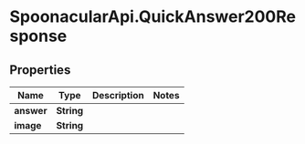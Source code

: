 # SpoonacularApi.QuickAnswer200Response

## Properties

Name | Type | Description | Notes
------------ | ------------- | ------------- | -------------
**answer** | **String** |  | 
**image** | **String** |  | 


